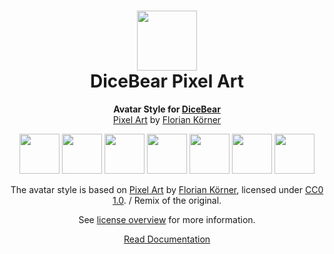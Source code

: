 <h1 align="center"><img src="https://dicebear.com/logo-readme.svg" width="96" /> <br />DiceBear Pixel Art</h1>
<p align="center">
  <strong>Avatar Style for <a href="https://dicebear.com/">DiceBear</a></strong><br />
  <a href="https://www.figma.com/community/file/1198754108850888330">Pixel Art</a> by <a href="https://dicebear.com">Florian Körner</a>
</p>

<p align="center">
  <img src="https://api.dicebear.com/6.x/pixel-art/svg?seed=Mimi" width="64" />
  <img src="https://api.dicebear.com/6.x/pixel-art/svg?seed=Sasha" width="64" />
  <img src="https://api.dicebear.com/6.x/pixel-art/svg?seed=Lilly" width="64" />
  <img src="https://api.dicebear.com/6.x/pixel-art/svg?seed=Tigger" width="64" />
  <img src="https://api.dicebear.com/6.x/pixel-art/svg?seed=Bella" width="64" />
  <img src="https://api.dicebear.com/6.x/pixel-art/svg?seed=Zoe" width="64" />
  <img src="https://api.dicebear.com/6.x/pixel-art/svg?seed=Kitty" width="64" />
</p>

<p align="center">
  The avatar style is based on <a href="https://www.figma.com/community/file/1198754108850888330">Pixel Art</a> by
  <a href="https://dicebear.com">Florian Körner</a>, licensed under
  <a href="https://creativecommons.org/licenses/zero/1.0/">CC0 1.0</a>. / Remix of the original.
</p>
<p align="center">
  See <a href="https://dicebear.com/licenses">license overview</a> for more information.
</p>

<p align="center">
  <a href="https://dicebear.com/styles/pixel-art">
    Read Documentation
  </a>
</p>
